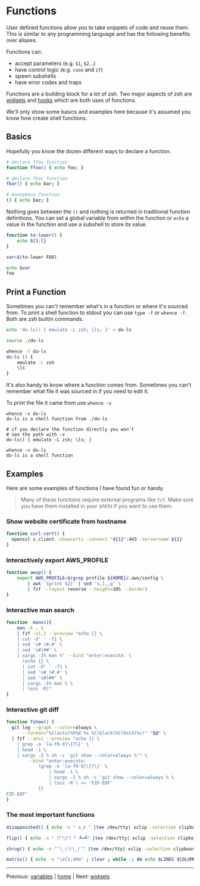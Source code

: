 # Functions

User defined functions allow you to take snippets of code and reuse them.
This is similar to any programming language and has the following benefits over aliases.

Functions can:

* accept parameters (e.g. `$1`, `$2`...)
* have control logic (e.g. `case` and `if`)
* spawn subshells
* have error codes and traps

Functions are a building block for a lot of zsh.
Two major aspects of zsh are [widgets](widgets.md) and [hooks](../config/hooks.md) which are both uses of functions.

We'll only show some basics and examples here because it's assumed you know how create shell functions.

## Basics

Hopefully you know the dozen different ways to declare a function.

```bash
# declare ffoo function
function ffoo() { echo foo; }

# declare fbar function
fbar() { echo bar; }

# Anonymous function
() { echo baz; }
```

Nothing goes between the `()` and nothing is returned in traditional function definitions.
You can set a global variable from within the function or `echo` a value in the function and use a subshell to store its value.

```bash
function to-lower() {
    echo ${1:l}
}

var=$(to-lower FOO)

echo $var
foo
```

## Print a Function

Sometimes you can't remember what's in a function or where it's sourced from.
To print a shell function to stdout you can use `type -f` or `whence -f`.
Both are zsh builtin commands.

```bash
echo 'do-ls() { emulate -L zsh; \ls; }' > do-ls

source ./do-ls

whence -f do-ls
do-ls () {
    emulate -L zsh
    \ls
}
```

It's also handy to know where a function comes from.
Sometimes you can't remember what file it was sourced in if you need to edit it.

To print the file it came from use `whence -v`

```
whence -v do-ls
do-ls is a shell function from ./do-ls

# if you declare the function directly you won't
# see the path with -v
do-ls() { emulate -L zsh; \ls; }

whence -v do-ls
do-ls is a shell function
```

## Examples

Here are some examples of functions I have found fun or handy.

> Many of these functions require external programs like `fzf`.
> Make sure you have them installed in your `$PATH` if you want to use them.

### Show website certificate from hostname

```bash
function curl-cert() {
  openssl s_client -showcerts -connect "${1}":443 -servername ${1}
}
```

### Interactively export AWS_PROFILE

```bash
function awsp() {
    export AWS_PROFILE=$(grep profile ${HOME}/.aws/config \
        | awk '{print $2}' | sed 's,],,g' \
        | fzf --layout reverse --height=10% --border)
}
```

### Interactive man search

```bash
function  mans(){
    man -k . \
    | fzf -n1,2 --preview "echo {} \
    | cut -d' ' -f1 \
    | sed 's# (#.#' \
    | sed 's#)##' \
    | xargs -I% man %" --bind "enter:execute: \
      (echo {} \
      | cut -d' ' -f1 \
      | sed 's# (#.#' \
      | sed 's#)##' \
      | xargs -I% man % \
      | less -R)"
}
```

### Interactive git diff

```bash
function fshow() {
  git log --graph --color=always \
      --format="%C(auto)%h%d %s %C(black)%C(bold)%cr" "$@" \
  | fzf --ansi --preview "echo {} \
    | grep -o '[a-f0-9]\{7\}' \
    | head -1 \
    | xargs -I % sh -c 'git show --color=always %'" \
        --bind "enter:execute:
            (grep -o '[a-f0-9]\{7\}' \
                | head -1 \
                | xargs -I % sh -c 'git show --color=always % \
                | less -R') << 'FZF-EOF'
            {}
FZF-EOF"
}
```

### The most important functions

```bash
disappointed() { echo -n " ಠ_ಠ " |tee /dev/tty| xclip -selection clipboard; }

flip() { echo -n "（╯°□°）╯ ┻━┻" |tee /dev/tty| xclip -selection clipboard; }

shrug() { echo -n "¯\_(ツ)_/¯" |tee /dev/tty| xclip -selection clipboard; }

matrix() { echo -e "\e[1;40m" ; clear ; while :; do echo $LINES $COLUMNS $(( $RANDOM % $COLUMNS)) $(( $RANDOM % 72 )) ;sleep 0.05; done|awk '{ letters="abcdefghijklmnopqrstuvwxyzABCDEFGHIJKLMNOPQRSTUVWXYZ0123456789@#$%^&*()"; c=$4;        letter=substr(letters,c,1);a[$3]=0;for (x in a) {o=a[x];a[x]=a[x]+1; printf "\033[%s;%sH\033[2;32m%s",o,x,letter; printf "\033[%s;%sH\033[1;37m%s\033[0;0H",a[x],x,letter;if (a[x] >= $1) { a[x]=0; } }}' }
```

---

Previous: [variables](variables.md) | [home](../../README.md) | Next: [widgets](widgets.md)
